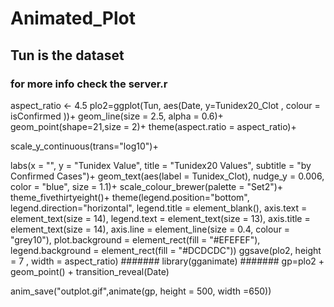 # Animated_Plot
## Tun is the dataset
### for more info check the server.r
aspect_ratio <- 4.5
plo2=ggplot(Tun, aes(Date, y=Tunidex20_Clot , colour = isConfirmed ))+
  geom_line(size = 2.5, alpha = 0.6)+
  geom_point(shape=21,size = 2)+
  theme(aspect.ratio = aspect_ratio)+
 

  scale_y_continuous(trans="log10")+
  
  labs(x = "", y = "Tunidex Value", title =  "Tunidex20 Values", subtitle = "by Confirmed Cases")+
  geom_text(aes(label = Tunidex_Clot), nudge_y = 0.006, color = "blue", size = 1.1)+
  scale_colour_brewer(palette = "Set2")+
  theme_fivethirtyeight()+
  theme(legend.position="bottom", legend.direction="horizontal", legend.title = element_blank(), axis.text = element_text(size = 14),
        legend.text = element_text(size = 13), axis.title = element_text(size = 14), axis.line = element_line(size = 0.4, colour = "grey10"),
        plot.background = element_rect(fill = "#EFEFEF"), legend.background = element_rect(fill = "#DCDCDC"))
ggsave(plo2, height = 7 , width =  aspect_ratio)
#######
library(gganimate)
#######
gp=plo2 + geom_point() + transition_reveal(Date)

anim_save("outplot.gif",animate(gp, height = 500, width =650))
